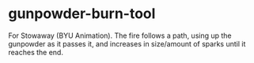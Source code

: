 # gunpowder-burn-tool
For Stowaway (BYU Animation). The fire follows a path, using up the gunpowder as it passes it, and increases in size/amount of sparks until it reaches the end. 
